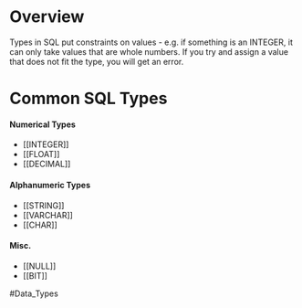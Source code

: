 # Overview
Types in SQL put constraints on values - e.g. if something is an INTEGER, it can only take values that are whole numbers. If you try and assign a value that does not fit the type, you will get an error. 

# Common SQL Types
#### Numerical Types
- [[INTEGER]]
- [[FLOAT]]
- [[DECIMAL]]
#### Alphanumeric Types
- [[STRING]]
- [[VARCHAR]]
- [[CHAR]]
#### Misc.
- [[NULL]]
- [[BIT]]



#Data_Types 

